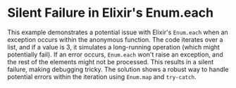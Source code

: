 # Silent Failure in Elixir's Enum.each

This example demonstrates a potential issue with Elixir's `Enum.each` when an exception occurs within the anonymous function. The code iterates over a list, and if a value is 3, it simulates a long-running operation (which might potentially fail). If an error occurs, `Enum.each` won't raise an exception, and the rest of the elements might not be processed. This results in a silent failure, making debugging tricky.  The solution shows a robust way to handle potential errors within the iteration using `Enum.map` and `try-catch`.